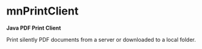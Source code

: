 # mnPrintClient
**Java PDF Print Client**

Print silently PDF documents from a server or downloaded to a local folder.

